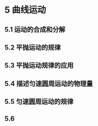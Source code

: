 # 5 曲线运动

## 5.1 运动的合成和分解

## 5.2 平抛运动的规律

## 5.3 平抛运动规律的应用

## 5.4 描述匀速圆周运动的物理量

## 5.5 匀速圆周运动的规律

## 5.6 